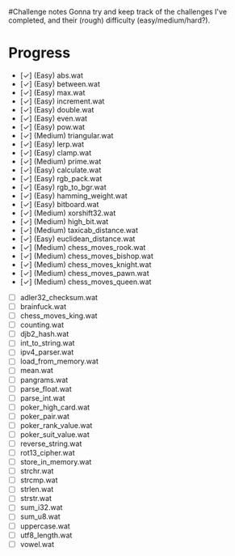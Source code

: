 #Challenge notes
Gonna try and keep track of the challenges I've completed, and their (rough)
difficulty (easy/medium/hard?).

# Progress
- [✓] (Easy) abs.wat
- [✓] (Easy) between.wat
- [✓] (Easy) max.wat
- [✓] (Easy) increment.wat
- [✓] (Easy) double.wat
- [✓] (Easy) even.wat
- [✓] (Easy) pow.wat
- [✓] (Medium) triangular.wat
- [✓] (Easy) lerp.wat
- [✓] (Easy) clamp.wat
- [✓] (Medium) prime.wat
- [✓] (Easy) calculate.wat
- [✓] (Easy) rgb_pack.wat
- [✓] (Easy) rgb_to_bgr.wat
- [✓] (Easy) hamming_weight.wat
- [✓] (Easy) bitboard.wat
- [✓] (Medium) xorshift32.wat
- [✓] (Medium) high_bit.wat
- [✓] (Medium) taxicab_distance.wat
- [✓] (Easy) euclidean_distance.wat
- [✓] (Medium) chess_moves_rook.wat
- [✓] (Medium) chess_moves_bishop.wat
- [✓] (Medium) chess_moves_knight.wat
- [✓] (Medium) chess_moves_pawn.wat
- [✓] (Medium) chess_moves_queen.wat
- [ ] adler32_checksum.wat
- [ ] brainfuck.wat
- [ ] chess_moves_king.wat
- [ ] counting.wat
- [ ] djb2_hash.wat
- [ ] int_to_string.wat
- [ ] ipv4_parser.wat
- [ ] load_from_memory.wat
- [ ] mean.wat
- [ ] pangrams.wat
- [ ] parse_float.wat
- [ ] parse_int.wat
- [ ] poker_high_card.wat
- [ ] poker_pair.wat
- [ ] poker_rank_value.wat
- [ ] poker_suit_value.wat
- [ ] reverse_string.wat
- [ ] rot13_cipher.wat
- [ ] store_in_memory.wat
- [ ] strchr.wat
- [ ] strcmp.wat
- [ ] strlen.wat
- [ ] strstr.wat
- [ ] sum_i32.wat
- [ ] sum_u8.wat
- [ ] uppercase.wat
- [ ] utf8_length.wat
- [ ] vowel.wat
